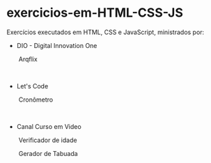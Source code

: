 # exercicios-em-HTML-CSS-JS
Exercícios executados em HTML, CSS e JavaScript, ministrados por:



* DIO - Digital Innovation One


  ​	Arqflix

  ​

* Let's Code

  ​	Cronômetro

  ​

* Canal Curso em Video

  ​	Verificador de idade

  ​	Gerador de Tabuada